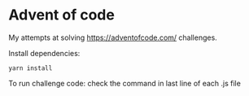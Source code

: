 # Advent of code

My attempts at solving https://adventofcode.com/ challenges.

Install dependencies:

`yarn install`

To run challenge code: check the command in last line of each .js file